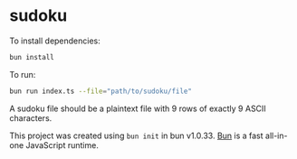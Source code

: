 # sudoku

To install dependencies:

```bash
bun install
```

To run:

```bash
bun run index.ts --file="path/to/sudoku/file"
```

A sudoku file should be a plaintext file with 9 rows of exactly 9 ASCII characters.

This project was created using `bun init` in bun v1.0.33. [Bun](https://bun.sh) is a fast all-in-one JavaScript runtime.
